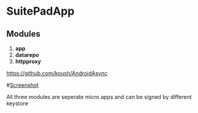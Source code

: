 # SuitePadApp

## Modules
1. **app** 
2. **datarepo**
3. **httpproxy**

https://github.com/koush/AndroidAsync

#[Screenshot](https://raw.githubusercontent.com/Auto-Droid/SuitePadApp/master/suitepad.jpg)

All three modules are seperate micro apps and can be signed by different keystore